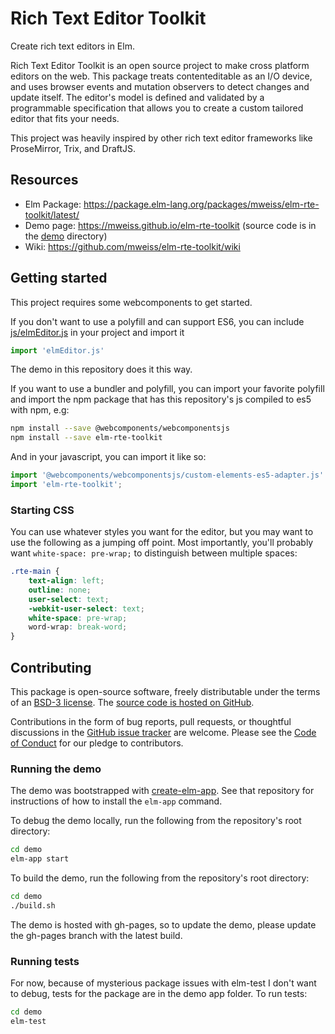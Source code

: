 # Rich Text Editor Toolkit
Create rich text editors in Elm.

Rich Text Editor Toolkit is an open source project to make cross platform editors on the web. This package treats contenteditable as an I/O device, and uses browser events and mutation observers to detect changes and update itself.  The editor's model is defined and validated by a programmable specification that allows you to create a custom tailored editor that fits your needs.

This project was heavily inspired by other rich text editor frameworks like ProseMirror, Trix, and DraftJS.  

## Resources
- Elm Package: https://package.elm-lang.org/packages/mweiss/elm-rte-toolkit/latest/ 
- Demo page: https://mweiss.github.io/elm-rte-toolkit (source code is in the [demo](demo) directory)
- Wiki: https://github.com/mweiss/elm-rte-toolkit/wiki

## Getting started

This project requires some webcomponents to get started.

If you don't want to use a polyfill and can support ES6, you can include
[js/elmEditor.js](js/elmEditor.js) in your project and import it

```js
import 'elmEditor.js'
```

The demo in this repository does it this way.

If you want to use a bundler and polyfill, you can import your favorite polyfill and
import the npm package that has this repository's js compiled to es5 with npm, e.g:

```bash
npm install --save @webcomponents/webcomponentsjs
npm install --save elm-rte-toolkit
```

And in your javascript, you can import it like so:

```js
import '@webcomponents/webcomponentsjs/custom-elements-es5-adapter.js'
import 'elm-rte-toolkit';
```

### Starting CSS

You can use whatever styles you want for the editor, but you may want to use the following as
a jumping off point.  Most importantly, you'll probably want `white-space: pre-wrap;` to distinguish
between multiple spaces:

```css
.rte-main {
    text-align: left;
    outline: none;
    user-select: text;
    -webkit-user-select: text;
    white-space: pre-wrap;
    word-wrap: break-word;
}
```

## Contributing

This package is open-source software, freely distributable under the terms of an [BSD-3 license](LICENSE). The [source code is hosted on GitHub](https://github.com/mweiss/elm-rte-toolkit).

Contributions in the form of bug reports, pull requests, or thoughtful discussions in the [GitHub issue tracker](https://github.com/mweiss/elm-rte-toolkit/issues) are welcome. Please see the [Code of Conduct](CODE_OF_CONDUCT.md) for our pledge to contributors.

### Running the demo

The demo was bootstrapped with [create-elm-app](https://github.com/halfzebra/create-elm-app).  See that repository for instructions of how to install the `elm-app` command.

To debug the demo locally, run the following from the repository's root directory:
```bash
cd demo
elm-app start
```

To build the demo, run the following from the repository's root directory:
```bash
cd demo
./build.sh
```

The demo is hosted with gh-pages, so to update the demo, please update the gh-pages branch with the latest
build.

### Running tests

For now, because of mysterious package issues with elm-test I don't want to debug,
 tests for the package are in the demo app folder.  To run tests:

```bash
cd demo
elm-test
```


